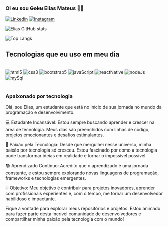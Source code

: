 ### Oi eu sou ~~Goku~~ Elias Mateus 👋🏻


[![Linkedin](https://img.shields.io/badge/LinkedIn-0077B5?style=for-the-badge&logo=linkedin&logoColor=white)](https://www.linkedin.com/in/elias-mateus-machado-gonçalves-56252419a/)
[![Instagram](https://img.shields.io/badge/Instagram-E4405F?style=for-the-badge&logo=instagram&logoColor=white)](https://www.instagram.com/eliasjoboficial/)

![Elias GitHub stats](https://github-readme-stats.vercel.app/api?username=EliasMateu&show_icons=true&theme=dracula)

![Top Langs](https://github-readme-stats.vercel.app/api/top-langs/?username=EliasMateu&size_weight=0.5&count_weight=0.5)

## Tecnologias que eu uso em meu dia

<div style="display: inline_block"><br/>
    <img align="center" alt="html5" src="https://img.shields.io/badge/HTML5-E34F26?style=for-the-badge&logo=html5&logoColor=white">
    <img align="center" alt="css3" src="https://img.shields.io/badge/CSS3-1572B6?style=for-the-badge&logo=css3&logoColor=white">
    <img align="center" alt="bootstrap5" src="	https://img.shields.io/badge/Bootstrap-563D7C?style=for-the-badge&logo=bootstrap&logoColor=white">
    <img align="center" alt="javaScript" src="https://img.shields.io/badge/JavaScript-F7DF1E?style=for-the-badge&logo=javascript&logoColor=black">
    <img align="center" alt="reactNative" src="https://img.shields.io/badge/React_Native-20232A?style=for-the-badge&logo=react&logoColor=61DAFB">
    <img align="center" alt="nodeJs" src="https://img.shields.io/badge/Node.js-43853D?style=for-the-badge&logo=node.js&logoColor=white">
    <img align="center" alt="mySql" src="https://img.shields.io/badge/MySQL-00000F?style=for-the-badge&logo=mysql&logoColor=white">
</div><br/>

### Apaixonado por tecnologia
Olá, sou Elias, um estudante que está no início de sua jornada no mundo da programação e desenvolvimento.

💻 Estudante Incansável: Estou sempre buscando aprender e crescer na área de tecnologia. Meus dias são preenchidos com linhas de código, projetos emocionantes e desafios estimulantes.

🌟 Paixão pela Tecnologia: Desde que mergulhei nesse universo, minha paixão por tecnologia só cresceu. Estou fascinado por como a tecnologia pode transformar ideias em realidade e tornar o impossível possível.

📚 Aprendizado Contínuo: Acredito que o aprendizado é uma jornada constante, e estou sempre explorando novas linguagens de programação, frameworks e tecnologias emergentes.

💡 Objetivo: Meu objetivo é contribuir para projetos inovadores, aprender com profissionais experientes e, com o tempo, me tornar um desenvolvedor habilidoso e impactante.

Fique à vontade para explorar meus repositórios e projetos. Estou animado para fazer parte desta incrível comunidade de desenvolvedores e compartilhar minha paixão pela tecnologia com o mundo!
